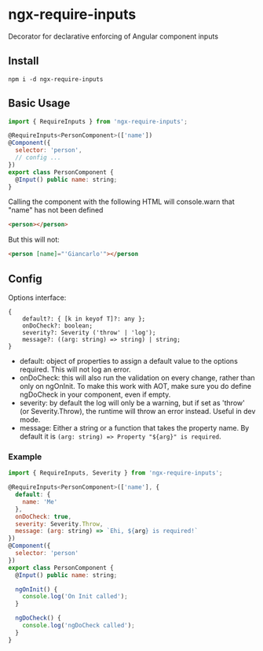 # ngx-require-inputs

Decorator for declarative enforcing of Angular component inputs

## Install

    npm i -d ngx-require-inputs

## Basic Usage

```javascript
import { RequireInputs } from 'ngx-require-inputs';

@RequireInputs<PersonComponent>(['name'])
@Component({
  selector: 'person',
  // config ...
})
export class PersonComponent {
  @Input() public name: string;
}
```

Calling the component with the following HTML will console.warn that "name" has not been defined

```html
<person></person>
```

But this will not:

```html
<person [name]="'Giancarlo'"></person
```

## Config

Options interface:

```
{
    default?: { [k in keyof T]?: any };
    onDoCheck?: boolean;
    severity?: Severity ('throw' | 'log');
    message?: ((arg: string) => string) | string;
}
```

- default: object of properties to assign a default value to the options required. This will not log an error.
- onDoCheck: this will also run the validation on every change, rather than only on ngOnInit. To make this work with AOT, make sure you do define ngDoCheck in your component, even if empty.
- severity: by default the log will only be a warning, but if set as 'throw' (or Severity.Throw), the runtime will throw an error instead. Useful in dev mode.
- message: Either a string or a function that takes the property name. By default it is `(arg: string) => Property "${arg}" is required`.

### Example

```javascript
import { RequireInputs, Severity } from 'ngx-require-inputs';

@RequireInputs<PersonComponent>(['name'], {
  default: {
    name: 'Me'
  },
  onDoCheck: true,
  severity: Severity.Throw,
  message: (arg: string) => `Ehi, ${arg} is required!`
})
@Component({
  selector: 'person'
})
export class PersonComponent {
  @Input() public name: string;

  ngOnInit() {
    console.log('On Init called');
  }

  ngDoCheck() {
    console.log('ngDoCheck called');
  }
}

```
